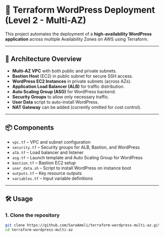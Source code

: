# 🚀 Terraform WordPress Deployment (Level 2 - Multi-AZ)

This project automates the deployment of a **high-availability WordPress application** across multiple Availability Zones on AWS using Terraform.

---

## 🧩 Architecture Overview

- **Multi-AZ VPC** with both public and private subnets.
- **Bastion Host** (EC2) in public subnet for secure SSH access.
- **WordPress EC2 Instances** in private subnets (across AZs).
- **Application Load Balancer (ALB)** for traffic distribution.
- **Auto Scaling Group (ASG)** for WordPress backend.
- **Security Groups** to allow only necessary traffic.
- **User Data** script to auto-install WordPress.
- **NAT Gateway** can be added (currently omitted for cost control).

---

## 📦 Components

- `vpc.tf` – VPC and subnet configuration
- `security.tf` – Security groups for ALB, Bastion, and WordPress
- `alb.tf` – Load balancer and listener
- `asg.tf` – Launch template and Auto Scaling Group for WordPress
- `bastion.tf` – Bastion EC2 setup
- `user_data.sh` – Script to install WordPress on instance boot
- `outputs.tf` – Key resource outputs
- `variables.tf` – Input variable definitions

---

## 🛠️ Usage

### 1. Clone the repository
```bash
git clone https://github.com/SaraAmeli/terraform-wordpress-multi-az.git
cd terraform-wordpress-multi-az
